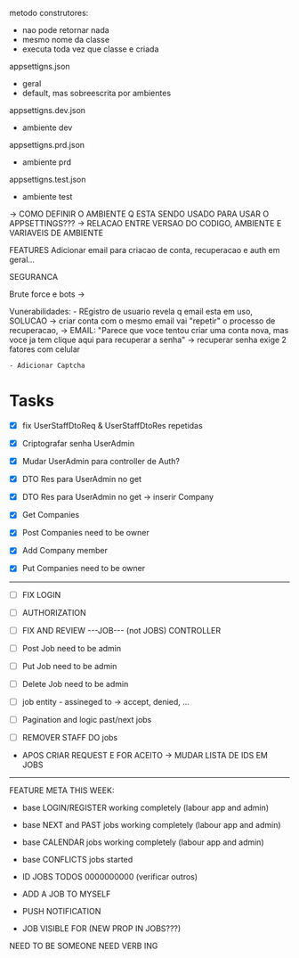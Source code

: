 metodo construtores:
- nao pode retornar nada
- mesmo nome da classe
- executa toda vez que classe e criada



appsettigns.json
- geral
- default, mas sobreescrita por ambientes

appsettigns.dev.json
- ambiente dev

appsettigns.prd.json
- ambiente prd

appsettigns.test.json
- ambiente test



-> COMO DEFINIR O AMBIENTE Q ESTA SENDO USADO PARA USAR O APPSETTINGS???
-> RELACAO ENTRE VERSAO DO CODIGO, AMBIENTE E VARIAVEIS DE AMBIENTE


FEATURES
Adicionar email para criacao de conta, recuperacao e auth em geral...



SEGURANCA

Brute force e bots ->

Vunerabilidades:
    - REgistro de usuario revela q email esta em uso, SOLUCAO -> criar conta com o mesmo email vai "repetir" o processo de recuperacao,
        -> EMAIL: "Parece que voce tentou criar uma conta nova, mas voce ja tem clique aqui para recuperar a senha" -> recuperar senha exige 2 fatores com celular
    
    - Adicionar Captcha







# Tasks
- [x] fix UserStaffDtoReq & UserStaffDtoRes repetidas 
- [x] Criptografar senha UserAdmin
- [x] Mudar UserAdmin para controller de Auth?
- [x] DTO Res para UserAdmin no get
- [x] DTO Res para UserAdmin no get -> inserir Company

- [x] Get Companies
- [x] Post Companies need to be owner
- [x] Add Company member
- [x] Put Companies need to be owner

-------------------------------------------------------------

- [ ] FIX LOGIN
- [ ] AUTHORIZATION

- [ ] FIX AND REVIEW ---JOB--- (not JOBS) CONTROLLER
- [ ] Post Job need to be admin
- [ ] Put Job need to be admin
- [ ] Delete Job need to be admin

- [ ] job entity - assineged to -> accept, denied, ...

- [ ] Pagination and logic past/next jobs

- [ ] REMOVER STAFF DO jobs



- APOS CRIAR REQUEST E FOR ACEITO -> MUDAR LISTA DE IDS EM JOBS


------------------------------------------------------------
FEATURE META THIS WEEK:
- base LOGIN/REGISTER working completely (labour app and admin)
- base NEXT and PAST jobs working completely (labour app and admin)
- base CALENDAR jobs working completely (labour app and admin)
- base CONFLICTS jobs started


- ID JOBS TODOS 0000000000 (verificar outros)

- ADD A JOB TO MYSELF
- PUSH NOTIFICATION

- JOB VISIBLE FOR (NEW PROP IN JOBS???)


NEED TO BE SOMEONE
NEED VERB ING